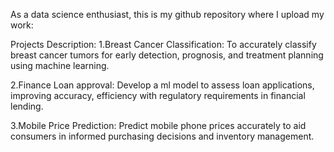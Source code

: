 As a data science enthusiast, this is my github repository where I upload my work:

Projects Description:
1.Breast Cancer Classification:  To accurately classify breast cancer tumors for early detection, prognosis, and treatment planning using machine learning.

2.Finance Loan approval: Develop a ml model to assess loan applications, improving accuracy, efficiency with regulatory requirements in financial lending.

3.Mobile Price Prediction: Predict mobile phone prices accurately to aid consumers in informed purchasing decisions and inventory management.

